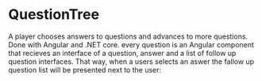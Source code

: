 # QuestionTree
A player chooses answers to questions and advances to more questions. Done with Angular and .NET core.
every question is an Angular component that recieves an interface of a question, answer and a list of follow up question interfaces.
That way, when a users selects an aswer the fallow up question list will be presented next to the user:
